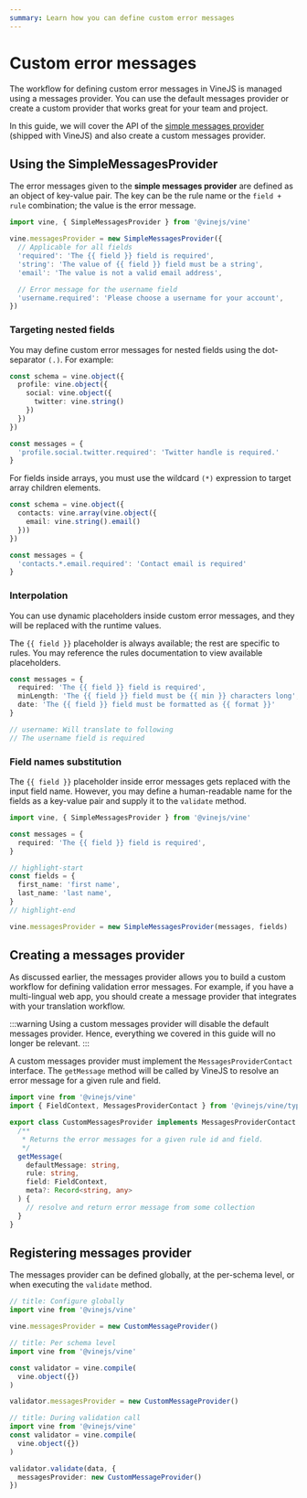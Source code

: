 ```yaml
---
summary: Learn how you can define custom error messages
---
```


# Custom error messages

The workflow for defining custom error messages in VineJS is managed using a messages provider. You can use the default messages provider or create a custom provider that works great for your team and project.

In this guide, we will cover the API of the [simple messages provider](https://github.com/vinejs/vine/blob/develop/src/messages_provider/simple_messages_provider.ts) (shipped with VineJS) and also create a custom messages provider.

## Using the SimpleMessagesProvider
The error messages given to the **simple messages provider** are defined as an object of key-value pair. The key can be the rule name or the `field + rule` combination; the value is the error message.

```ts
import vine, { SimpleMessagesProvider } from '@vinejs/vine'

vine.messagesProvider = new SimpleMessagesProvider({
  // Applicable for all fields
  'required': 'The {{ field }} field is required',
  'string': 'The value of {{ field }} field must be a string',
  'email': 'The value is not a valid email address',

  // Error message for the username field
  'username.required': 'Please choose a username for your account',
})
```

### Targeting nested fields
You may define custom error messages for nested fields using the dot-separator `(.)`. For example:

```ts
const schema = vine.object({
  profile: vine.object({
    social: vine.object({
      twitter: vine.string()
    })
  })
})

const messages = {
  'profile.social.twitter.required': 'Twitter handle is required.'
}
```

For fields inside arrays, you must use the wildcard `(*)` expression to target array children elements.

```ts
const schema = vine.object({
  contacts: vine.array(vine.object({
    email: vine.string().email()
  }))
})

const messages = {
  'contacts.*.email.required': 'Contact email is required'
}
```

### Interpolation
You can use dynamic placeholders inside custom error messages, and they will be replaced with the runtime values. 

The `{{ field }}` placeholder is always available; the rest are specific to rules. You may reference the rules documentation to view available placeholders.

```ts
const messages = {
  required: 'The {{ field }} field is required',
  minLength: 'The {{ field }} field must be {{ min }} characters long',
  date: 'The {{ field }} field must be formatted as {{ format }}'
}

// username: Will translate to following
// The username field is required
```

### Field names substitution
The `{{ field }}` placeholder inside error messages gets replaced with the input field name. However, you may define a human-readable name for the fields as a key-value pair and supply it to the `validate` method.

```ts
import vine, { SimpleMessagesProvider } from '@vinejs/vine'

const messages = { 
  required: 'The {{ field }} field is required',
}

// highlight-start
const fields = {
  first_name: 'first name',
  last_name: 'last name',
}
// highlight-end

vine.messagesProvider = new SimpleMessagesProvider(messages, fields)
```

## Creating a messages provider
As discussed earlier, the messages provider allows you to build a custom workflow for defining validation error messages. For example, if you have a multi-lingual web app, you should create a message provider that integrates with your translation workflow.

:::warning
Using a custom messages provider will disable the default messages provider. Hence, everything we covered in this guide will no longer be relevant.
:::

A custom messages provider must implement the `MessagesProviderContact` interface. The `getMessage` method will be called by VineJS to resolve an error message for a given rule and field.

```ts
import vine from '@vinejs/vine'
import { FieldContext, MessagesProviderContact } from '@vinejs/vine/types'

export class CustomMessagesProvider implements MessagesProviderContact {
  /**
   * Returns the error messages for a given rule id and field.
   */
  getMessage(
    defaultMessage: string,
    rule: string,
    field: FieldContext,
    meta?: Record<string, any>
  ) {
    // resolve and return error message from some collection
  }
}
```

## Registering messages provider
The messages provider can be defined globally, at the per-schema level, or when executing the `validate` method.

```ts
// title: Configure globally
import vine from '@vinejs/vine'

vine.messagesProvider = new CustomMessageProvider()
```

```ts
// title: Per schema level
import vine from '@vinejs/vine'

const validator = vine.compile(
  vine.object({})
)

validator.messagesProvider = new CustomMessageProvider()
```

```ts
// title: During validation call
import vine from '@vinejs/vine'
const validator = vine.compile(
  vine.object({})
)

validator.validate(data, {
  messagesProvider: new CustomMessageProvider()
})
```
